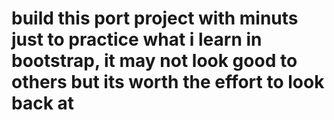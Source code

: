 # build this port project with minuts just to practice what i learn in bootstrap, it may not look good to others but its worth the effort to look back at 
